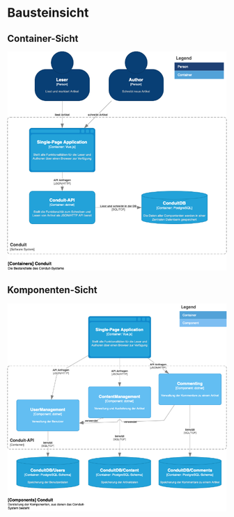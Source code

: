 # Bausteinsicht

## Container-Sicht

![Container](.media/container.png)

## Komponenten-Sicht

![Components](.media/components.png)

